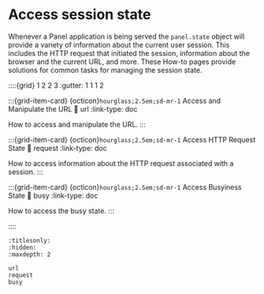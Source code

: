# Access session state

Whenever a Panel application is being served the `panel.state` object will provide a variety of information about the current user session. This includes the HTTP request that initiated the session, information about the browser and the current URL, and more. These How-to pages provide solutions for common tasks for managing the session state.

::::{grid} 1 2 2 3
:gutter: 1 1 1 2

:::{grid-item-card} {octicon}`hourglass;2.5em;sd-mr-1` Access and Manipulate the URL
:link: url
:link-type: doc

How to access and manipulate the URL.
:::

:::{grid-item-card} {octicon}`hourglass;2.5em;sd-mr-1` Access HTTP Request State
:link: request
:link-type: doc

How to access information about the HTTP request associated with a session.
:::

:::{grid-item-card} {octicon}`hourglass;2.5em;sd-mr-1` Access Busyiness State
:link: busy
:link-type: doc

How to access the busy state.
:::

::::

```{toctree}
:titlesonly:
:hidden:
:maxdepth: 2

url
request
busy
```
